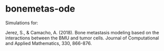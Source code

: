 # bonemetas-ode

Simulations for:

Jerez, S., & Camacho, A. (2018). Bone metastasis modeling based on the interactions between the BMU and tumor cells. Journal of Computational and Applied Mathematics, 330, 866-876.

